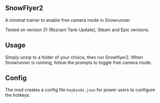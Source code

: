 ## SnowFlyer2

A minimal trainer to enable free camera mode in Snowrunner

Tested on version 31 (Rezvani Tank Update),  Steam and Epic versions.

## Usage

Simply unzip to a folder of your choice, then run Snowflyer2.
When Snowrunner is running, follow the prompts to toggle free camera mode.

## Config

The mod creates a config file `keybinds.json` for power users to configure the hotkeys.